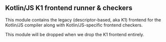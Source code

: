 ## Kotlin/JS K1 frontend runner & checkers

This module contains the legacy (descriptor-based, aka K1) frontend for the Kotlin/JS compiler along with Kotlin/JS-specific
frontend checkers.

This module will be dropped when we drop the K1 frontend entirely.